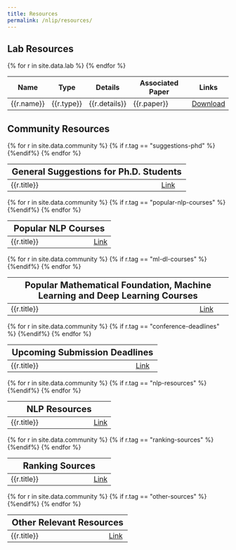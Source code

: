 ```yaml
---
title: Resources
permalink: /nlip/resources/
---
```


## Lab Resources

<table>
  <thead>
    <tr>
      <th>Name</th>
      <th>Type</th>
      <th>Details</th>
      <th>Associated Paper</th>
      <th>Links</th>
    </tr>
  </thead>
  <tbody>
  {% for r in site.data.lab %}
  <tr>
    <td>{{r.name}}</td>
    <td>{{r.type}}</td>
    <td>{{r.details}}</td>
    <td>{{r.paper}}</td>
    <td><a href="{{r.link}}" download>Download</a></td>
  </tr>
  {% endfor %}
  </tbody>
</table>



## Community Resources

<table>
   <tr>
    <th colspan="2"  style="text-align: center; font-size: 20px;">General Suggestions for Ph.D. Students</th>
  </tr>
  <tbody>
  {% for r in site.data.community %}
  {% if r.tag == "suggestions-phd" %}
  <tr>
    <td style="width: 80%;">{{r.title}}</td>
    <td style="width: 20%; text-align: center"><a href="{{r.link}}" download>Link</a></td>
  </tr>
  {%endif%}
  {% endfor %}
  </tbody>
</table>

<table>
   <tr>
    <th colspan="2"  style="text-align: center; font-size: 20px;">Popular NLP Courses</th>
  </tr>
  <tbody>
  {% for r in site.data.community %}
  {% if r.tag == "popular-nlp-courses" %}
  <tr>
    <td style="width: 80%;">{{r.title}}</td>
    <td style="width: 20%; text-align: center"><a href="{{r.link}}" download>Link</a></td>
  </tr>
  {%endif%}
  {% endfor %}
  </tbody>
</table>

<table>
   <tr>
    <th colspan="2"  style="text-align: center; font-size: 20px;">Popular Mathematical Foundation, Machine Learning and Deep Learning Courses</th>
  </tr>
  <tbody>
  {% for r in site.data.community %}
  {% if r.tag == "ml-dl-courses" %}
  <tr>
    <td style="width: 80%;">{{r.title}}</td>
    <td style="width: 20%; text-align: center"><a href="{{r.link}}" download>Link</a></td>
  </tr>
  {%endif%}
  {% endfor %}
  </tbody>
</table>

<table>
   <tr>
    <th colspan="2"  style="text-align: center; font-size: 20px;">Upcoming Submission Deadlines</th>
  </tr>
  <tbody>
  {% for r in site.data.community %}
  {% if r.tag == "conference-deadlines" %}
  <tr>
    <td style="width: 80%;">{{r.title}}</td>
    <td style="width: 20%; text-align: center"><a href="{{r.link}}" download>Link</a></td>
  </tr>
  {%endif%}
  {% endfor %}
  </tbody>
</table>


<table>
   <tr>
    <th colspan="2"  style="text-align: center; font-size: 20px;">NLP Resources</th>
  </tr>
  <tbody>
  {% for r in site.data.community %}
  {% if r.tag == "nlp-resources" %}
  <tr>
    <td style="width: 80%;">{{r.title}}</td>
    <td style="width: 20%; text-align: center"><a href="{{r.link}}" download>Link</a></td>
  </tr>
  {%endif%}
  {% endfor %}
  </tbody>
</table>

<table>
   <tr>
    <th colspan="2"  style="text-align: center; font-size: 20px;">Ranking Sources</th>
  </tr>
  <tbody>
  {% for r in site.data.community %}
  {% if r.tag == "ranking-sources" %}
  <tr>
    <td style="width: 80%;">{{r.title}}</td>
    <td style="width: 20%; text-align: center"><a href="{{r.link}}" download>Link</a></td>
  </tr>
  {%endif%}
  {% endfor %}
  </tbody>
</table>


<table>
   <tr>
    <th colspan="2"  style="text-align: center; font-size: 20px;">Other Relevant Resources</th>
  </tr>
  <tbody>
  {% for r in site.data.community %}
  {% if r.tag == "other-sources" %}
  <tr>
    <td style="width: 80%;">{{r.title}}</td>
    <td style="width: 20%; text-align: center"><a href="{{r.link}}" download>Link</a></td>
  </tr>
  {%endif%}
  {% endfor %}
  </tbody>
</table>
